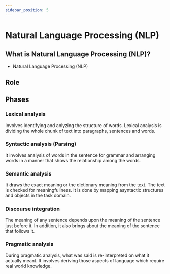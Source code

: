 ```yaml
---
sidebar_position: 5
---
```


# Natural Language Processing (NLP)

## What is Natural Language Processing (NLP)?

- Natural Language Processing (NLP)

## Role

## Phases

### Lexical analysis

Involves identifying and anlyzing the structure of words. Lexical analysis is dividing the whole chunk of text into paragraphs, sentences and words.

### Syntactic analysis (Parsing)

It involves analysis of words in the sentence for grammar and arranging words in a manner that shows the relationship among the words.

### Semantic analysis

It draws the exact meaning or the dictionary meaning from the text. The text is checked for meaningfullness. It is done by mapping asyntactic structures and objects in the task domain.

### Discourse integration

The meaning of any sentence depends upon the meaning of the sentence just before it. In addition, it also brings about the meaning of the sentence that follows it.

### Pragmatic analysis

During pragmatic analysis, what was said is re-interpreted on what it actually meant. It involves deriving those aspects of language which require real world knowledge.
